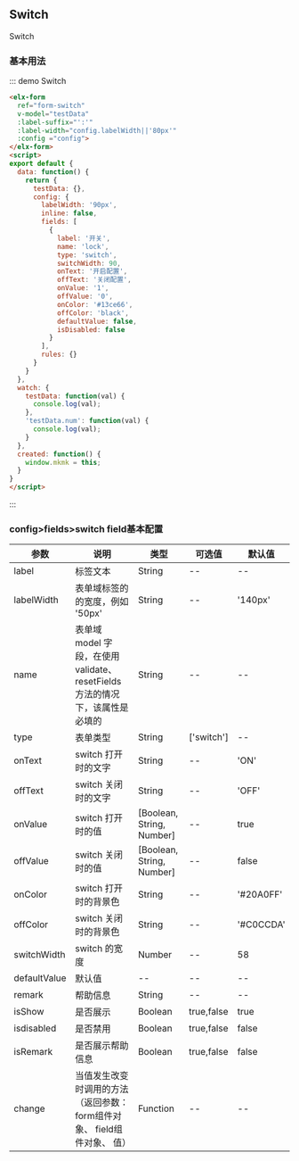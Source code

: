## Switch

Switch

### 基本用法


::: demo Switch
```html
<elx-form
  ref="form-switch"
  v-model="testData"
  :label-suffix="':'"
  :label-width="config.labelWidth||'80px'"
  :config ="config">
</elx-form>
<script>
export default {
  data: function() {
    return {
      testData: {},
      config: {
        labelWidth: '90px',
        inline: false,
        fields: [
          {
            label: '开关',
            name: 'lock',
            type: 'switch',
            switchWidth: 90,
            onText: '开启配置',
            offText: '关闭配置',
            onValue: '1',
            offValue: '0',
            onColor: '#13ce66',
            offColor: 'black',
            defaultValue: false,
            isDisabled: false
          }
        ],
        rules: {}
      }
    }
  },
  watch: {
    testData: function(val) {
      console.log(val);
    },
    'testData.num': function(val) {
      console.log(val);
    }
  },
  created: function() {
    window.mkmk = this;
  }
}
</script>

```
:::

### config>fields>switch field基本配置
| 参数      | 说明          | 类型      | 可选值                           | 默认值  |
|---------- |-------------- |---------- |--------------------------------  |-------- |
| label | 标签文本 | String | -- | -- |
| labelWidth | 表单域标签的的宽度，例如 '50px' | String | -- | '140px' |
| name | 表单域 model 字段，在使用 validate、resetFields 方法的情况下，该属性是必填的 | String | -- | -- |
| type | 表单类型 | String | ['switch'] | -- |
| onText | switch 打开时的文字 | String | -- | 'ON' |
| offText | switch 关闭时的文字 | String | -- | 'OFF' |
| onValue | switch 打开时的值 | [Boolean, String, Number] | -- | true |
| offValue | switch 关闭时的值 | [Boolean, String, Number] | -- | false |
| onColor | switch 打开时的背景色 | String | -- | '#20A0FF' |
| offColor | switch 关闭时的背景色  | String | -- | '#C0CCDA' |
| switchWidth| switch 的宽度  | Number | -- | 58 |
| defaultValue | 默认值 | -- | -- | -- |
| remark | 帮助信息 | String | -- | -- |
| isShow | 是否展示 | Boolean | true,false | true |
| isdisabled | 是否禁用 | Boolean | true,false | false |
| isRemark | 是否展示帮助信息 | Boolean | true,false | false |
| change | 当值发生改变时调用的方法（返回参数：form组件对象、 field组件对象、 值） | Function | -- | -- |



